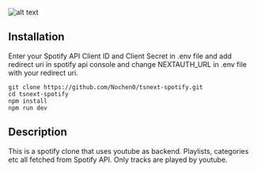 [ss]: https://user-images.githubusercontent.com/71450603/163694344-2513b80f-7905-4084-b16f-85abd099f558.png "Logo Title Text 2"

![alt text][ss]

## Installation

Enter your Spotify API Client ID and Client Secret in .env file and add redirect uri in spotify api console and change NEXTAUTH_URL in .env file with your redirect uri.

```
git clone https://github.com/Nochen0/tsnext-spotify.git
cd tsnext-spotify
npm install
npm run dev

```

## Description

This is a spotify clone that uses youtube as backend. Playlists, categories etc all fetched from Spotify API. Only tracks are played by youtube.
